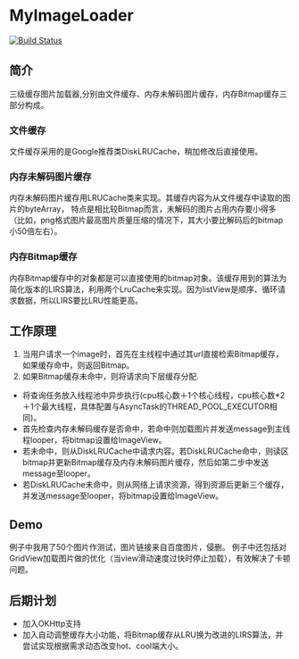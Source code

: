 # MyImageLoader 
[![Build Status](https://travis-ci.org/WrongChao/MyImageLoader.svg?branch=master)](https://travis-ci.org/WrongChao/MyImageLoader)

## 简介

三级缓存图片加载器,分别由文件缓存、内存未解码图片缓存，内存Bitmap缓存三部分构成。

### 文件缓存
文件缓存采用的是Google推荐类DiskLRUCache，稍加修改后直接使用。

### 内存未解码图片缓存
内存未解码图片缓存用LRUCache类来实现。其缓存内容为从文件缓存中读取的图片的byteArray，
特点是相比较Bitmap而言，未解码的图片占用内存要小得多（比如，png格式图片最高图片质量压缩的情况下，其大小要比解码后的bitmap小50倍左右）。

### 内存Bitmap缓存
内存Bitmap缓存中的对象都是可以直接使用的bitmap对象。该缓存用到的算法为简化版本的LIRS算法，利用两个LruCache来实现。因为listView是顺序、循环请求数据，所以LIRS要比LRU性能更高。

## 工作原理

1. 当用户请求一个image时，首先在主线程中通过其url直接检索Bitmap缓存，如果缓存命中，则返回Bitmap。
2. 如果Bitmap缓存未命中，则将请求向下层缓存分配.
- 将查询任务放入线程池中异步执行(cpu核心数＋1个核心线程，cpu核心数*2＋1个最大线程，具体配置与AsyncTask的THREAD_POOL_EXECUTOR相同)。
- 首先检查内存未解码缓存是否命中，若命中则加载图片并发送message到主线程looper，将bitmap设置给ImageView。
- 若未命中，则从DiskLRUCache中请求内容。若DiskLRUCache命中，则读区bitmap并更新Bitmap缓存及内存未解码图片缓存，然后如第二步中发送message至looper。
- 若DiskLRUCache未命中，则从网络上请求资源，得到资源后更新三个缓存，并发送message至looper，将bitmap设置给ImageView。

## Demo

例子中我用了50个图片作测试，图片链接来自百度图片，侵删。
例子中还包括对GridView加载图片做的优化（当view滑动速度过快时停止加载），有效解决了卡顿问题。　

## 后期计划

- 加入OKHttp支持
- 加入自动调整缓存大小功能，将Bitmap缓存从LRU换为改进的LIRS算法，并尝试实现根据需求动态改变hot、cool端大小。

